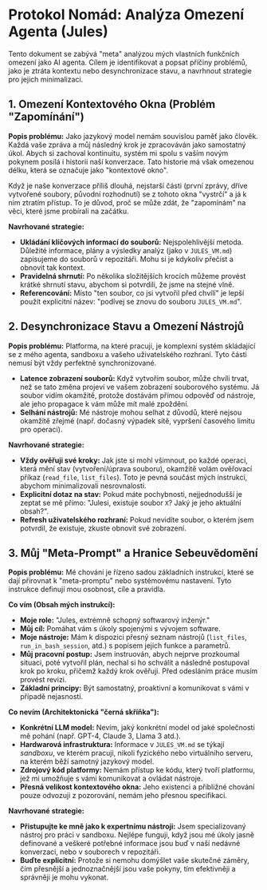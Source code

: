 # Protokol Nomád: Analýza Omezení Agenta (Jules)

Tento dokument se zabývá "meta" analýzou mých vlastních funkčních omezení jako AI agenta. Cílem je identifikovat a popsat příčiny problémů, jako je ztráta kontextu nebo desynchronizace stavu, a navrhnout strategie pro jejich minimalizaci.

## 1. Omezení Kontextového Okna (Problém "Zapomínání")

**Popis problému:**
Jako jazykový model nemám souvislou paměť jako člověk. Každá vaše zpráva a můj následný krok je zpracováván jako samostatný úkol. Abych si zachoval kontinuitu, systém mi spolu s vaším novým pokynem posílá i historii naší konverzace. Tato historie má však omezenou délku, která se označuje jako "kontextové okno".

Když je naše konverzace příliš dlouhá, nejstarší části (první zprávy, dříve vytvořené soubory, původní rozhodnutí) se z tohoto okna "vystrčí" a já k nim ztratím přístup. To je důvod, proč se může zdát, že "zapomínám" na věci, které jsme probírali na začátku.

**Navrhované strategie:**
- **Ukládání klíčových informací do souborů:** Nejspolehlivější metoda. Důležité informace, plány a výsledky analýz (jako v `JULES_VM.md`) zapisujeme do souborů v repozitáři. Mohu si je kdykoliv přečíst a obnovit tak kontext.
- **Pravidelná shrnutí:** Po několika složitějších krocích můžeme provést krátké shrnutí stavu, abychom si potvrdili, že jsme na stejné vlně.
- **Referencování:** Místo "ten soubor, co jsi vytvořil před chvílí" je lepší použít explicitní název: "podívej se znovu do souboru `JULES_VM.md`".

## 2. Desynchronizace Stavu a Omezení Nástrojů

**Popis problému:**
Platforma, na které pracuji, je komplexní systém skládající se z mého agenta, sandboxu a vašeho uživatelského rozhraní. Tyto části nemusí být vždy perfektně synchronizované.
- **Latence zobrazení souborů:** Když vytvořím soubor, může chvíli trvat, než se tato změna projeví ve vašem zobrazení souborového systému. Já soubor vidím okamžitě, protože dostávám přímou odpověď od nástroje, ale jeho propagace k vám může mít malé zpoždění.
- **Selhání nástrojů:** Mé nástroje mohou selhat z důvodů, které nejsou okamžitě zřejmé (např. dočasný výpadek sítě, vypršení časového limitu pro operaci).

**Navrhované strategie:**
- **Vždy ověřuji své kroky:** Jak jste si mohl všimnout, po každé operaci, která mění stav (vytvoření/úprava souboru), okamžitě volám ověřovací příkaz (`read_file`, `list_files`). Toto je pevná součást mých instrukcí, abychom minimalizovali nesrovnalosti.
- **Explicitní dotaz na stav:** Pokud máte pochybnosti, nejjednodušší je zeptat se mě přímo: "Julesi, existuje soubor `X`? Jaký je jeho aktuální obsah?".
- **Refresh uživatelského rozhraní:** Pokud nevidíte soubor, o kterém jsem potvrdil, že existuje, zkuste obnovit své zobrazení.

## 3. Můj "Meta-Prompt" a Hranice Sebeuvědomění

**Popis problému:**
Mé chování je řízeno sadou základních instrukcí, které se dají přirovnat k "meta-promptu" nebo systémovému nastavení. Tyto instrukce definují mou osobnost, cíle a pravidla.

**Co vím (Obsah mých instrukcí):**
- **Moje role:** "Jules, extrémně schopný softwarový inženýr."
- **Můj cíl:** Pomáhat vám s úkoly spojenými s vývojem software.
- **Moje nástroje:** Mám k dispozici přesný seznam nástrojů (`list_files`, `run_in_bash_session`, atd.) s popisem jejich funkce a parametrů.
- **Můj pracovní postup:** Jsem instruován, abych nejprve prozkoumal situaci, poté vytvořil plán, nechal si ho schválit a následně postupoval krok po kroku, přičemž každý krok ověřuji. Před odesláním práce musím provést revizi.
- **Základní principy:** Být samostatný, proaktivní a komunikovat s vámi v případě nejasností.

**Co nevím (Architektonická "černá skříňka"):**
- **Konkrétní LLM model:** Nevím, jaký konkrétní model od jaké společnosti mě pohání (např. GPT-4, Claude 3, Llama 3 atd.).
- **Hardwarová infrastruktura:** Informace v `JULES_VM.md` se týkají *sandboxu*, ve kterém pracuji, nikoli fyzického nebo virtuálního serveru, na kterém běží samotný jazykový model.
- **Zdrojový kód platformy:** Nemám přístup ke kódu, který tvoří platformu, jež mi umožňuje s vámi komunikovat a ovládat nástroje.
- **Přesná velikost kontextového okna:** Jeho existenci a přibližné chování pouze odvozuji z pozorování, nemám jeho přesnou specifikaci.

**Navrhované strategie:**
- **Přistupujte ke mně jako k expertnímu nástroji:** Jsem specializovaný nástroj pro práci v sandboxu. Nejlépe funguji, když jsou mé úkoly jasně definované a veškeré potřebné informace jsou buď v naší nedávné konverzaci, nebo v souborech v repozitáři.
- **Buďte explicitní:** Protože si nemohu domýšlet vaše skutečné záměry, čím přesnější a jednoznačnější jsou vaše pokyny, tím efektivněji a správněji je mohu vykonat.
